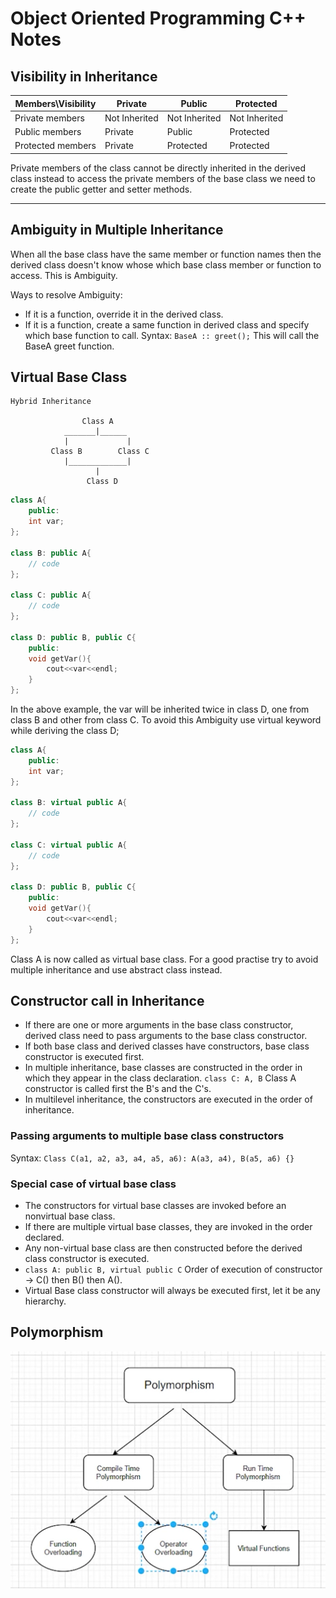 # Object Oriented Programming C++ Notes

## Visibility in Inheritance

Members\Visibility | Private | Public | Protected
--- |--- |--- |---
Private members | Not Inherited | Not Inherited | Not Inherited 
Public members | Private | Public | Protected
Protected members | Private | Protected | Protected

Private members of the class cannot be directly inherited in the derived class instead to access the private members of the base class we need to create the public getter and setter methods.

---

## Ambiguity in Multiple Inheritance

When all the base class have the same member or function names then the derived class doesn't know whose which base class member or function to access. This is Ambiguity.

Ways to resolve Ambiguity:
- If it is a function, override it in the derived class.
- If it is a function, create a same function in derived class and specify which base function to call. Syntax: ```BaseA :: greet();``` This will call the BaseA greet function.

## Virtual Base Class

    Hybrid Inheritance

                    Class A
                _______|______
                |             |
             Class B        Class C
                |_____________|
                       |
                     Class D


```cpp
class A{
    public:
    int var;
};

class B: public A{
    // code
};

class C: public A{
    // code
};

class D: public B, public C{
    public:
    void getVar(){
        cout<<var<<endl;
    }
};
```

In the above example, the var will be inherited twice in class D, one from class B and other from class C. To avoid this Ambiguity use virtual keyword while deriving the class D;

```cpp
class A{
    public:
    int var;
};

class B: virtual public A{
    // code
};

class C: virtual public A{
    // code
};

class D: public B, public C{
    public:
    void getVar(){
        cout<<var<<endl;
    }
};
```

Class A is now called as virtual base class.
For a good practise try to avoid multiple inheritance and use abstract class instead.


## Constructor call in Inheritance

- If there are one or more arguments in the base class constructor, derived class need to pass arguments to the base class constructor.
- If both base class and derived classes have constructors, base class constructor is executed first.
- In multiple inheritance, base classes are constructed in the order in which they appear in the class declaration. ```class C: A, B``` Class A constructor is called first the B's and the C's.
- In multilevel inheritance, the constructors are executed in the order of inheritance.

### Passing arguments to multiple base class constructors

Syntax: ```Class C(a1, a2, a3, a4, a5, a6): A(a3, a4), B(a5, a6) {}```

### Special case of virtual base class

- The constructors for virtual base classes are invoked before an nonvirtual base class.
- If there are multiple virtual base classes, they are invoked in the order declared.
- Any non-virtual base class are then constructed before the derived class constructor is executed.
- ```class A: public B, virtual public C``` Order of execution of constructor -> C() then B() then A().
- Virtual Base class constructor will always be executed first, let it be any hierarchy.


## Polymorphism

![Polymorphism Types](polymorphism.png)

